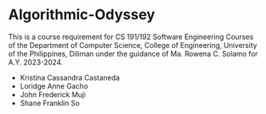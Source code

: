 # Algorithmic-Odyssey
This is a course requirement for CS 191/192 Software Engineering Courses of the Department of Computer Science, College of Engineering, University of the Philippines, Diliman under the guidance of Ma. Rowena C. Solamo for A.Y. 2023-2024.

- Kristina Cassandra Castaneda
- Loridge Anne Gacho
- John Frederick Muji
- Shane Franklin So
